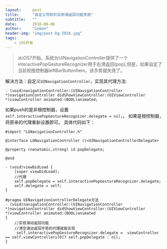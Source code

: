 ```yaml
---
layout:     post
title:      "自定义导航栏后侧滑返回功能失效"
subtitle:   ""
date:       2016-06-06
author:     "Lemon"
header-img: "img/post-bg-2016.jpg"
tags:
    - iOS开发
---
```



>从iOS7开始，系统为UINavigationController提供了一个interactivePopGestureRecognizer用于右滑返回(pop),但是，如果自定了当前视图控制器leftBarButtonItem，该手势就失效了。

解决方法：自定义`UINavigationController`，实现其代理方法:
```
- (void)navigationController:(UINavigationController *)navigationController didShowViewController:(UIViewController *)viewController animated:(BOOL)animated;

```
如果push的是非根控制器，设置`self.interactivePopGestureRecognizer.delegate = nil;`。
如果是根控制器，将原来的代理重新设置即可。
具体代码如下：
```
#import "LGNavigationController.h"

@interface LGNavigationController ()<UINavigationControllerDelegate>

@property (nonatomic,strong) id popDelegate;

@end

- (void)viewDidLoad {
    [super viewDidLoad];
    //代理    
    self.popDelegate = self.interactivePopGestureRecognizer.delegate;
    self.delegate = self;
}

#pragma UINavigationControllerDelegate方法
- (void)navigationController:(UINavigationController *)navigationController didShowViewController:(UIViewController *)viewController animated:(BOOL)animated
{
    //实现滑动返回功能
    //清空滑动返回手势的代理就能实现
     self.interactivePopGestureRecognizer.delegate =  viewController == self.viewControllers[0]? self.popDelegate : nil;
}


```
